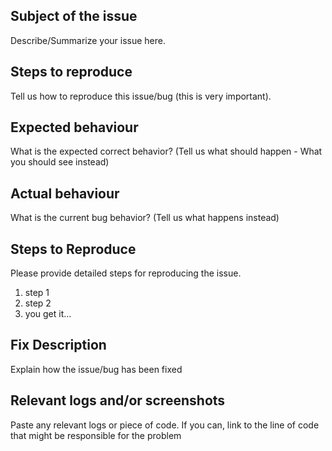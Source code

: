 ## Subject of the issue
Describe/Summarize your issue here.


## Steps to reproduce
Tell us how to reproduce this issue/bug (this is very important).


## Expected behaviour
What is the expected correct behavior? (Tell us what should happen - What you should see instead)


## Actual behaviour
What is the current bug behavior? (Tell us what happens instead)


## Steps to Reproduce
Please provide detailed steps for reproducing the issue.

1. step 1
2. step 2
3. you get it...


## Fix Description
Explain how the issue/bug has been fixed


## Relevant logs and/or screenshots
Paste any relevant logs or piece of code. If you can, link to the line of code that might be responsible for the problem



